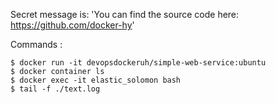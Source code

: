 Secret message is: 'You can find the source code here: https://github.com/docker-hy'

Commands :
```
$ docker run -it devopsdockeruh/simple-web-service:ubuntu
$ docker container ls
$ docker exec -it elastic_solomon bash
$ tail -f ./text.log
```